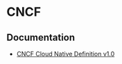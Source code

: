 # CNCF

## Documentation
* [CNCF Cloud Native Definition v1.0](https://github.com/cncf/toc/blob/main/DEFINITION.md)
